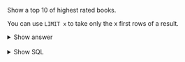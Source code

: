 ﻿Show a top 10 of highest rated books.

You can use `LIMIT x` to take only the x first rows of a result.

<details>
<summary>Show answer</summary>

Homo Deus: A History of Tomorrow, 3.2524271844660194\
"Traitor's Blade (Greatcoats,  #1)", 3.2355769230769231\
Perfect State, 3.2114285714285714\
"Scourged (The Iron Druid Chronicles,  #9)", 3.2053571428571429\
"Foundryside (The Founders Trilogy,  #1)", 3.2041884816753927\
"Shadow and Bone (The Shadow and Bone Trilogy,  #1)", 3.1941747572815534\
In the Shadow of Lightning (Glass Immortals #1), 3.1933701657458564\
Artemis, 3.1930693069306931\
"The Last War (The Last War,  #1)", 3.191588785046729\
"Summer Knight (The Dresden Files,  #4)", 3.1897435897435897

</details>

<br/>

<details>
<summary>Show SQL</summary>

```sql
SELECT book.title, AVG(rating) as rating
FROM book_read,
     book
WHERE book_read.book_id = book.id
GROUP BY book_id, book.title
ORDER BY rating DESC
LIMIT 10;
```

</details>

